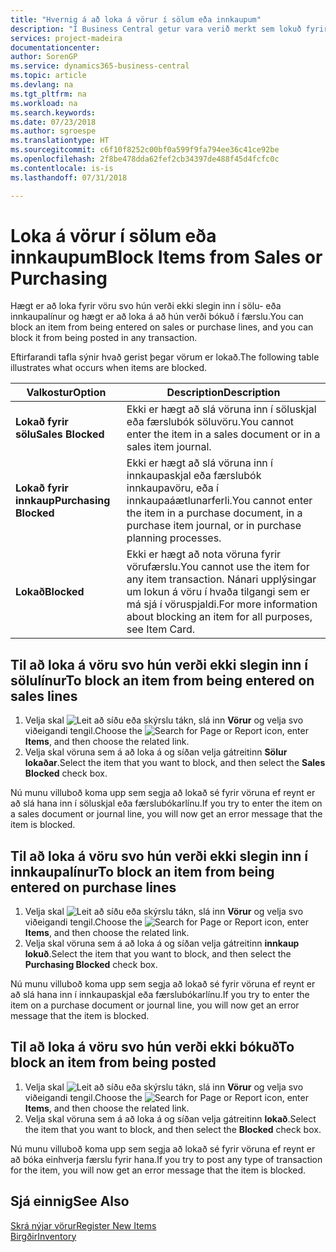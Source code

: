 ```yaml
---
title: "Hvernig á að loka á vörur í sölum eða innkaupum"
description: "Í Business Central getur vara verið merkt sem lokuð fyrir sölu, lokuð fyrir innkaupum eða lokuð fyrir allt."
services: project-madeira
documentationcenter: 
author: SorenGP
ms.service: dynamics365-business-central
ms.topic: article
ms.devlang: na
ms.tgt_pltfrm: na
ms.workload: na
ms.search.keywords: 
ms.date: 07/23/2018
ms.author: sgroespe
ms.translationtype: HT
ms.sourcegitcommit: c6f10f8252c00bf0a599f9fa794ee36c41ce92be
ms.openlocfilehash: 2f8be478dda62fef2cb34397de488f45d4fcfc0c
ms.contentlocale: is-is
ms.lasthandoff: 07/31/2018

---
```

# <a name="block-items-from-sales-or-purchasing"></a><span data-ttu-id="95ab9-103">Loka á vörur í sölum eða innkaupum</span><span class="sxs-lookup"><span data-stu-id="95ab9-103">Block Items from Sales or Purchasing</span></span>
<span data-ttu-id="95ab9-104">Hægt er að loka fyrir vöru svo hún verði ekki slegin inn í sölu- eða innkaupalínur og hægt er að loka á að hún verði bókuð í færslu.</span><span class="sxs-lookup"><span data-stu-id="95ab9-104">You can block an item from being entered on sales or purchase lines, and you can block it from being posted in any transaction.</span></span>  

<span data-ttu-id="95ab9-105">Eftirfarandi tafla sýnir hvað gerist þegar vörum er lokað.</span><span class="sxs-lookup"><span data-stu-id="95ab9-105">The following table illustrates what occurs when items are blocked.</span></span>  

|<span data-ttu-id="95ab9-106">Valkostur</span><span class="sxs-lookup"><span data-stu-id="95ab9-106">Option</span></span>|<span data-ttu-id="95ab9-107">Description</span><span class="sxs-lookup"><span data-stu-id="95ab9-107">Description</span></span>|  
|--------------------|------------|  
|<span data-ttu-id="95ab9-108">**Lokað fyrir sölu**</span><span class="sxs-lookup"><span data-stu-id="95ab9-108">**Sales Blocked**</span></span>|<span data-ttu-id="95ab9-109">Ekki er hægt að slá vöruna inn í söluskjal eða færslubók söluvöru.</span><span class="sxs-lookup"><span data-stu-id="95ab9-109">You cannot enter the item in a sales document or in a sales item journal.</span></span>|  
|<span data-ttu-id="95ab9-110">**Lokað fyrir innkaup**</span><span class="sxs-lookup"><span data-stu-id="95ab9-110">**Purchasing Blocked**</span></span>|<span data-ttu-id="95ab9-111">Ekki er hægt að slá vöruna inn í innkaupaskjal eða færslubók innkaupavöru, eða í innkaupaáætlunarferli.</span><span class="sxs-lookup"><span data-stu-id="95ab9-111">You cannot enter the item in a purchase document, in a purchase item journal, or in purchase planning processes.</span></span>|  
|<span data-ttu-id="95ab9-112">**Lokað**</span><span class="sxs-lookup"><span data-stu-id="95ab9-112">**Blocked**</span></span>|<span data-ttu-id="95ab9-113">Ekki er hægt að nota vöruna fyrir vörufærslu.</span><span class="sxs-lookup"><span data-stu-id="95ab9-113">You cannot use the item for any item transaction.</span></span> <span data-ttu-id="95ab9-114">Nánari upplýsingar um lokun á vöru í hvaða tilgangi sem er má sjá í vöruspjaldi.</span><span class="sxs-lookup"><span data-stu-id="95ab9-114">For more information about blocking an item for all purposes, see Item Card.</span></span>|  

## <a name="to-block-an-item-from-being-entered-on-sales-lines"></a><span data-ttu-id="95ab9-115">Til að loka á vöru svo hún verði ekki slegin inn í sölulínur</span><span class="sxs-lookup"><span data-stu-id="95ab9-115">To block an item from being entered on sales lines</span></span>  

1.  <span data-ttu-id="95ab9-116">Velja skal ![Leit að síðu eða skýrslu](media/ui-search/search_small.png "Leit að síðu eða skýrslu táknið") tákn, slá inn **Vörur** og velja svo viðeigandi tengil.</span><span class="sxs-lookup"><span data-stu-id="95ab9-116">Choose the ![Search for Page or Report](media/ui-search/search_small.png "Search for Page or Report icon") icon, enter **Items**, and then choose the related link.</span></span>  
2.  <span data-ttu-id="95ab9-117">Velja skal vöruna sem á að loka á og síðan velja gátreitinn **Sölur lokaðar**.</span><span class="sxs-lookup"><span data-stu-id="95ab9-117">Select the item that you want to block, and then select the **Sales Blocked** check box.</span></span>  

<span data-ttu-id="95ab9-118">Nú munu villuboð koma upp sem segja að lokað sé fyrir vöruna ef reynt er að slá hana inn í söluskjal eða færslubókarlínu.</span><span class="sxs-lookup"><span data-stu-id="95ab9-118">If you try to enter the item on a sales document or journal line, you will now get an error message that the item is blocked.</span></span>

## <a name="to-block-an-item-from-being-entered-on-purchase-lines"></a><span data-ttu-id="95ab9-119">Til að loka á vöru svo hún verði ekki slegin inn í innkaupalínur</span><span class="sxs-lookup"><span data-stu-id="95ab9-119">To block an item from being entered on purchase lines</span></span>  

1.  <span data-ttu-id="95ab9-120">Velja skal ![Leit að síðu eða skýrslu](media/ui-search/search_small.png "Leit að síðu eða skýrslu táknið") tákn, slá inn **Vörur** og velja svo viðeigandi tengil.</span><span class="sxs-lookup"><span data-stu-id="95ab9-120">Choose the ![Search for Page or Report](media/ui-search/search_small.png "Search for Page or Report icon") icon, enter **Items**, and then choose the related link.</span></span>  
2.  <span data-ttu-id="95ab9-121">Velja skal vöruna sem á að loka á og síðan velja gátreitinn **innkaup lokuð**.</span><span class="sxs-lookup"><span data-stu-id="95ab9-121">Select the item that you want to block, and then select the **Purchasing Blocked** check box.</span></span>  

<span data-ttu-id="95ab9-122">Nú munu villuboð koma upp sem segja að lokað sé fyrir vöruna ef reynt er að slá hana inn í innkaupaskjal eða færslubókarlínu.</span><span class="sxs-lookup"><span data-stu-id="95ab9-122">If you try to enter the item on a purchase document or journal line, you will now get an error message that the item is blocked.</span></span>

## <a name="to-block-an-item-from-being-posted"></a><span data-ttu-id="95ab9-123">Til að loka á vöru svo hún verði ekki bókuð</span><span class="sxs-lookup"><span data-stu-id="95ab9-123">To block an item from being posted</span></span>
1. <span data-ttu-id="95ab9-124">Velja skal ![Leit að síðu eða skýrslu](media/ui-search/search_small.png "Leit að síðu eða skýrslu táknið") tákn, slá inn **Vörur** og velja svo viðeigandi tengil.</span><span class="sxs-lookup"><span data-stu-id="95ab9-124">Choose the ![Search for Page or Report](media/ui-search/search_small.png "Search for Page or Report icon") icon, enter **Items**, and then choose the related link.</span></span>
2. <span data-ttu-id="95ab9-125">Velja skal vöruna sem á að loka á og síðan velja gátreitinn **lokað**.</span><span class="sxs-lookup"><span data-stu-id="95ab9-125">Select the item that you want to block, and then select the **Blocked** check box.</span></span>

<span data-ttu-id="95ab9-126">Nú munu villuboð koma upp sem segja að lokað sé fyrir vöruna ef reynt er að bóka einhverja færslu fyrir hana.</span><span class="sxs-lookup"><span data-stu-id="95ab9-126">If you try to post any type of transaction for the item, you will now get an error message that the item is blocked.</span></span>

## <a name="see-also"></a><span data-ttu-id="95ab9-127">Sjá einnig</span><span class="sxs-lookup"><span data-stu-id="95ab9-127">See Also</span></span>  
[<span data-ttu-id="95ab9-128">Skrá nýjar vörur</span><span class="sxs-lookup"><span data-stu-id="95ab9-128">Register New Items</span></span>](inventory-how-register-new-items.md)  
[<span data-ttu-id="95ab9-129">Birgðir</span><span class="sxs-lookup"><span data-stu-id="95ab9-129">Inventory</span></span>](inventory-manage-inventory.md)  

